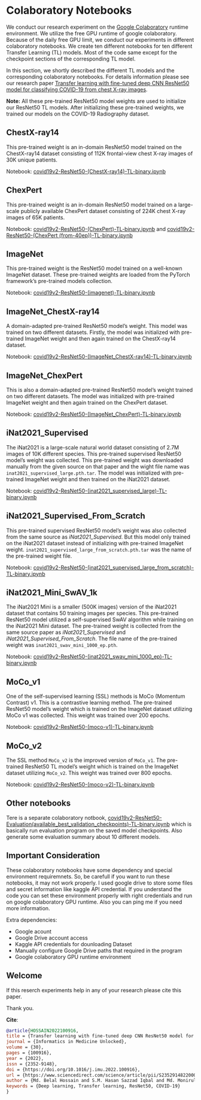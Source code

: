 # Colaboratory Notebooks

We conduct our research experiment on the [Google Colaboratory](https://colab.research.google.com/) runtime environment. We utilize the free GPU runtime of google colaboratory. Because of the daily free GPU limit, we conduct our experiments in different colaboratory notebooks. We create ten different notebooks for ten different Transfer Learning (TL) models. Most of the code same except for the checkpoint sections of the corresponding TL model.

In this section, we shortly described the different TL models and the corresponding colaboratory notebooks. For details information please see our research paper [Transfer learning with fine-tuned deep CNN ResNet50 model for classifying COVID-19 from chest X-ray images](https://www.sciencedirect.com/science/article/pii/S235291482200065X).

**Note:** All these pre-trained ResNet50 model weights are used to initialize our ResNet50 TL models. After initializing these pre-trained weights, we trained our models on the COVID-19 Radiography dataset.

## ChestX-ray14

This pre-trained weight is an in-domain ResNet50 model trained on the ChestX-ray14 dataset consisting of 112K frontal-view chest X-ray images of 30K unique patients.

Notebook: [covid19v2-ResNet50-(ChestX-ray14)-TL-binary.ipynb](<./covid19v2-ResNet50-(ChestX-ray14)-TL-binary.ipynb>)

## ChexPert

This pre-trained weight is an in-domain ResNet50 model trained on a large-scale publicly available ChexPert dataset consisting of 224K chest X-ray images of 65K patients.

Notebook: [covid19v2-ResNet50-(ChexPert)-TL-binary.ipynb](<./covid19v2-ResNet50-(ChexPert)-TL-binary.ipynb>) and [covid19v2-ResNet50-(ChexPert (from-40ep))-TL-binary.ipynb](<./covid19v2-ResNet50-(ChexPert%20(from-40ep))-TL-binary.ipynb>)

## ImageNet

This pre-trained weight is the ResNet50 model trained on a well-known ImageNet dataset. These pre-trained weights are loaded from the PyTorch framework’s pre-trained models collection.

Notebook: [covid19v2-ResNet50-(imagenet)-TL-binary.ipynb](<./covid19v2-ResNet50-(imagenet)-TL-binary.ipynb>)

## ImageNet_ChestX-ray14

A domain-adapted pre-trained ResNet50 model’s weight. This model was trained on two different datasets. Firstly, the model was initialized with pre-trained ImageNet weight and then again trained on the ChestX-ray14 dataset.

Notebook: [covid19v2-ResNet50-(ImageNet_ChestX-ray14)-TL-binary.ipynb](<./covid19v2-ResNet50-(ImageNet_ChestX-ray14)-TL-binary.ipynb>)

## ImageNet_ChexPert

This is also a domain-adapted pre-trained ResNet50 model’s weight trained on two different datasets. The model was initialized with pre-trained ImageNet weight and then again trained on the ChexPert dataset.

Notebook: [covid19v2-ResNet50-(ImageNet_ChexPert)-TL-binary.ipynb](<./covid19v2-ResNet50-(ImageNet_ChexPert)-TL-binary.ipynb>)

## iNat2021_Supervised

The iNat2021 is a large-scale natural world dataset consisting of 2.7M images of 10K different species. This pre-trained supervised ResNet50 model’s weight was collected. This pre-trained weight was downloaded manually from the given source on that paper and the wight file name was `inat2021_supervised_large.pth.tar`. The model was initialized with pre-trained ImageNet weight and then trained on the iNat2021 dataset.

Notebook: [covid19v2-ResNet50-(inat2021_supervised_large)-TL-binary.ipynb](<./covid19v2-ResNet50-(inat2021_supervised_large)-TL-binary.ipynb>)

## iNat2021_Supervised_From_Scratch

This pre-trained supervised ResNet50 model’s weight was also collected from the same source as _iNat2021_Supervised_. But this model only trained on the iNat2021 dataset instead of initializing with pre-trained ImageNet weight. `inat2021_supervised_large_from_scratch.pth.tar` was the name of the pre-trained weight file.

Notebook: [covid19v2-ResNet50-(inat2021_supervised_large_from_scratch)-TL-binary.ipynb](<./covid19v2-ResNet50-(inat2021_supervised_large_from_scratch)-TL-binary.ipynb>)

## iNat2021_Mini_SwAV_1k

The iNat2021 Mini is a smaller (500K images) version of the iNat2021 dataset that contains 50 training images per species. This pre-trained ResNet50 model utilized a self-supervised SwAV algorithm while training on the iNat2021 Mini dataset. The pre-trained weight is collected from the same source paper as _iNat2021_Supervised_ and _iNat2021_Supervised_From_Scratch_. The file name of the pre-trained weight was `inat2021_swav_mini_1000_ep.pth`.

Notebook: [covid19v2-ResNet50-(inat2021_swav_mini_1000_ep)-TL-binary.ipynb](<./covid19v2-ResNet50-(inat2021_swav_mini_1000_ep)-TL-binary.ipynb>)

## MoCo_v1

One of the self-supervised learning (SSL) methods is MoCo (Momentum Contrast) v1. This is a contrastive learning method. The pre-trained ResNet50 model’s weight which is trained on the ImageNet dataset utilizing MoCo v1 was collected. This weight was trained over 200 epochs.

Notebook: [covid19v2-ResNet50-(moco-v1)-TL-binary.ipynb](<./covid19v2-ResNet50-(moco-v1)-TL-binary.ipynb>)

## MoCo_v2

The SSL method `MoCo_v2` is the improved version of `MoCo_v1`. The pre-trained ResNet50 TL model’s weight which is trained on the ImageNet dataset utilizing `MoCo_v2`. This weight was trained over 800 epochs.

Notebook: [covid19v2-ResNet50-(moco-v2)-TL-binary.ipynb](<./covid19v2-ResNet50-(moco-v2)-TL-binary.ipynb>)

## Other notebooks

Tere is a separate colaboratory notbook, [covid19v2-ResNet50-Evaluation(available_best_validation_checkpoints)-TL-binary.ipynb](<./covid19v2-ResNet50-Evaluation(available_best_validation_checkpoints)-TL-binary.ipynb>) which is basically run evaluation program on the saved model checkpoints. Also generate some evaluation summary about 10 different models.

## Important Consideration

These colaboratory notebooks have some dependency and special environment requiremnets. So, be carefull if you want to run these notebooks, it may not work properly. I used google drive to store some files and secret information like kaggle API credential. If you understand the code you can set these environment properly with right credentials and run on google colaboratory GPU runtime. Also you can ping me if you need more information.

Extra dependencies:

- Google acount
- Google Drive account access
- Kaggle API credentials for dounloading Dataset
- Manually configure Google Drive paths that required in the program
- Google colaboratory GPU runtime environment

## Welcome

If this reserch experiments help in any of your research please cite this paper.

Thank you.

**Cite**:

```BibTex
@article{HOSSAIN2022100916,
title = {Transfer learning with fine-tuned deep CNN ResNet50 model for classifying COVID-19 from chest X-ray images},
journal = {Informatics in Medicine Unlocked},
volume = {30},
pages = {100916},
year = {2022},
issn = {2352-9148},
doi = {https://doi.org/10.1016/j.imu.2022.100916},
url = {https://www.sciencedirect.com/science/article/pii/S235291482200065X},
author = {Md. Belal Hossain and S.M. Hasan Sazzad Iqbal and Md. Monirul Islam and Md. Nasim Akhtar and Iqbal H. Sarker},
keywords = {Deep learning, Transfer learning, ResNet50, COVID-19}
}
```
